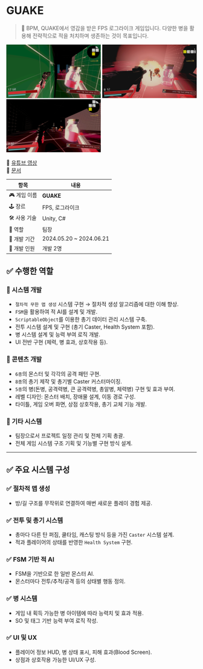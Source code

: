 # GUAKE

<aside>

> 📌 BPM, QUAKE에서 영감을 받은 FPS 로그라이크 게임입니다. 다양한 병을 활용해 전략적으로 적을 처치하며 생존하는 것이 목표입니다.

</aside>


<p align="left">
  <img src="Image/스크린샷_1.png" width="250"/>
  <img src="Image/스크린샷_2.png" width="250"/>
  <img src="Image/스크린샷_3.png" width="250"/>
</p>

🔗 [유튜브 영상](https://youtu.be/x87P79N9RvQ)  
🔗 [문서](https://abaft-yarn-52e.notion.site/GUAKE-1d5c32f255288025902fe200684334e0)  

| 항목 | 내용 |
| --- | --- |
| 🎮 게임 이름 | **GUAKE** |
| 🕹 장르 | FPS, 로그라이크 |
| 🛠 사용 기술 | Unity, C# |
| 👤 역할 | 팀장 |
| 📅 개발 기간 | 2024.05.20 ~ 2024.06.21 |
| 👥 개발 인원 | 개발 2명 |

## ✅ 수행한 역할

### 🔹 시스템 개발
- `절차적 무한 맵 생성` 시스템 구현 → 절차적 생성 알고리즘에 대한 이해 향상.
- `FSM`을 활용하여 적 AI를 설계 및 개발.
- `ScriptableObject`를 이용한 총기 데이터 관리 시스템 구축.
- 전투 시스템 설계 및 구현 (총기 Caster, Health System 포함).
- 병 시스템 설계 및 능력 부여 로직 개발.
- UI 전반 구현 (체력, 병 효과, 상호작용 등).

### 🔹 콘텐츠 개발
- `6종`의 몬스터 및 각각의 공격 패턴 구현.
- `8종`의 총기 제작 및 총기별 Caster 커스터마이징.
- `5종`의 병(돈병, 공격력병, 큰 공격력병, 총알병, 체력병) 구현 및 효과 부여.
- 레벨 디자인: 몬스터 배치, 장애물 설계, 이동 경로 구성.
- 타이틀, 게임 오버 화면, 상점 상호작용, 총기 교체 기능 개발.

### 🔹 기타 시스템
- 팀장으로서 프로젝트 일정 관리 및 전체 기획 총괄.
- 전체 게임 시스템 구조 기획 및 기능별 구현 방식 설계.

---

## ✅ 주요 시스템 구성

### ✅ 절차적 맵 생성
- 방/길 구조를 무작위로 연결하여 매번 새로운 플레이 경험 제공.

### ✅ 전투 및 총기 시스템
- 총마다 다른 탄 퍼짐, 쿨타임, 캐스팅 방식 등을 가진 `Caster` 시스템 설계.
- 적과 플레이어의 상태를 반영한 `Health System` 구현.

### ✅ FSM 기반 적 AI
- FSM을 기반으로 한 일반 몬스터 AI.
- 몬스터마다 전투/추적/공격 등의 상태별 행동 정의.

### ✅ 병 시스템
- 게임 내 획득 가능한 병 아이템에 따라 능력치 및 효과 적용.
- SO 및 태그 기반 능력 부여 로직 작성.

### ✅ UI 및 UX
- 플레이어 정보 HUD, 병 상태 표시, 피해 효과(Blood Screen).
- 상점과 상호작용 가능한 UI/UX 구성.


